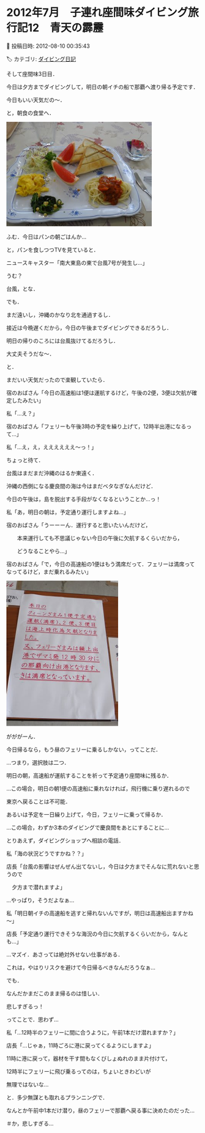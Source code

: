 # 2012年7月　子連れ座間味ダイビング旅行記12　青天の霹靂

📅 投稿日時: 2012-08-10 00:35:43

🏷️ カテゴリ: [ダイビング日記](ce3a7a8d424d112fce83ee85c81a0e344.md)

そして座間味3日目．


今日は夕方までダイビングして，明日の朝イチの船で那覇へ渡り帰る予定です．





今日もいい天気だの～．


と，朝食の食堂へ．




![1c60f3940f5d3e7c3314298941d072a2.jpg](images/1c60f3940f5d3e7c3314298941d072a2.jpg)




ふむ．今日はパンの朝ごはんか…


と，パンを食しつつTVを見ていると．





ニュースキャスター「南大東島の東で台風7号が発生し…」





うむ？


台風，とな．


でも．


まだ遠いし，沖縄のかなり北を通過するし．


接近は今晩遅くだから，今日の午後までダイビングできるだろうし．


明日の帰りのころには台風抜けてるだろうし．


大丈夫そうだな～．





と．


まだいい天気だったので楽観していたら．





宿のおばさん「今日の高速船は1便は運航するけど，午後の2便，3便は欠航が確定したみたい」


私「…え？」


宿のおばさん「フェリーも午後3時の予定を繰り上げて，12時半出港になるって…」


私「…え，え，ええええええ～っ！」





ちょっと待て．


台風はまだまだ沖縄のはるか東遠く．


沖縄の西側になる慶良間の海は今はまだベタなぎなんだけど．


今日の午後は，島を脱出する手段がなくなるということか…っ！





私「あ，明日の朝は，予定通り運行しますよね…」


宿のおばさん「うーーーん．運行すると思いたいんだけど，


　　本来運行しても不思議じゃない今日の午後に欠航するくらいだから，


　　どうなることやら…」


宿のおばさん「で，今日の高速船の1便はもう満席だって．フェリーは満席ってなってるけど，まだ乗れるみたい」




![1d8b5e5bad2664c9163c68fbdd4c79bc.jpg](images/1d8b5e5bad2664c9163c68fbdd4c79bc.jpg)




がががーん．


今日帰るなら，もう昼のフェリーに乗るしかない，ってことだ．





…つまり，選択肢は二つ．





明日の朝，高速船が運航することを祈って予定通り座間味に残るか．


…この場合，明日の朝1便の高速船に乗れなければ，飛行機に乗り遅れるので


東京へ戻ることは不可能．





あるいは予定を一日繰り上げて，今日，フェリーに乗って帰るか．


…この場合，わずか3本のダイビングで慶良間をあとにすることに…





とりあえず，ダイビングショップへ相談の電話．





私「海の状況どうですかね？？」


店長「台風の影響はぜんぜん出てないし，今日は夕方までそんなに荒れないと思うので


　夕方まで潜れますよ」





…やっぱり，そうだよなぁ…





私「明日朝イチの高速船を逃すと帰れないんですが，明日は高速船出ますかね～」


店長「予定通り運行できそうな海況の今日に欠航するくらいだから，なんとも…」





…マズイ．あさっては絶対外せない仕事がある．


これは，やはりリスクを避けて今日帰るべきなんだろうなぁ…





でも．


なんだかまだこのまま帰るのは惜しい．


悲しすぎるっ！


ってことで．思わず…





私「…12時半のフェリーに間に合うように，午前1本だけ潜れますか？」


店長「…じゃぁ，11時ごろに港に戻ってくるようにしますよ」





11時に港に戻って，器材を干す間もなくびしょぬれのまま片付けて，


12時半にフェリーに飛び乗るってのは，ちょいときわどいが


無理ではないな…


と．多少無謀とも取れるプランニングで．





なんとか午前中1本だけ潜り，昼のフェリーで那覇へ戻る事に決めたのだった…


＃か，悲しすぎる…
